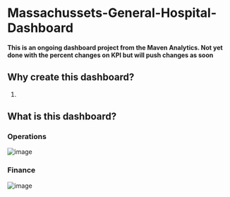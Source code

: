 # Massachussets-General-Hospital-Dashboard
**This is an ongoing dashboard project from the Maven Analytics. Not yet done with the percent changes on KPI but will push changes as soon**

## Why create this dashboard?
1. 

## What is this dashboard?


### Operations
![image](https://github.com/user-attachments/assets/75a1daff-a877-4bc5-9d50-3ef63a6cfa79)

### Finance
![image](https://github.com/user-attachments/assets/7b19c75a-2dfe-4331-a4ad-1fa9834c3b2a)

